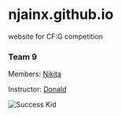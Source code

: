 # njainx.github.io

website for CF:G competition

### Team 9

Members:
[Nikita](https://github.com/njainx)

Instructor:
[Donald](https://github.com/dtylam)

![Success Kid](https://upload.wikimedia.org/wikipedia/en/f/ff/SuccessKid.jpg)
